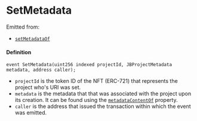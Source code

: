 # SetMetadata

Emitted from:

* [`setMetadataOf`](/dev/api/v2/contracts/jbprojects/write/setmetadataof.md)

#### Definition

```
event SetMetadata(uint256 indexed projectId, JBProjectMetadata metadata, address caller);
```

* `projectId` is the token ID of the NFT (ERC-721) that represents the project who's URI was set.
* `metadata` is the metadata that that was associated with the project upon its creation. It can be found using the [`metadataContentOf`](/dev/api/v2/contracts/jbprojects/properties/metadatacontentof.md) property.
* `caller` is the address that issued the transaction within which the event was emitted.
